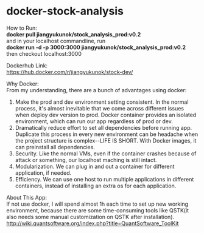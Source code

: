 # docker-stock-analysis

How to Run: <br/>
<b>docker pull jiangyukunok/stock_analysis_prod:v0.2</b><br/>
and in your localhost commandline, run <br/>
<b>docker run -d -p 3000:3000 jiangyukunok/stock_analysis_prod:v0.2</b> <br/>
then checkout localhost:3000

Dockerhub Link:<br/>
https://hub.docker.com/r/jiangyukunok/stock-dev/

Why Docker:<br/>
From my understanding, there are a bunch of advantages using docker:<br/>
1. Make the prod and dev environment setting consistent. In the normal process, it's almost inevitable that
we come across different issues when deploy dev version to prod. Docker container provides an isolated environment,
which can run our app regardless of prod or dev.
2. Dramatically reduce effort to set all dependencies before running app. Duplicate this process in every new environment
can be headache when the project structure is complex--LIFE IS SHORT. With Docker images, it can preinstall all dependencies.
3. Security. Like the normal VMs, even if the container crashes because of attack or something, our localhost maching is still intact.
4. Modularization. We can plug in and out a container for different application, if needed.
5. Efficiency. We can use one host to run multiple applications in different containers, instead of installing an extra os for
each application.

About This App:<br/>
If not use docker, I will spend almost 1h each time to set up new working environment, because there are some
time-consuming tools like QSTK(it also needs some manual customization on QSTK after installation).<br/>
http://wiki.quantsoftware.org/index.php?title=QuantSoftware_ToolKit

